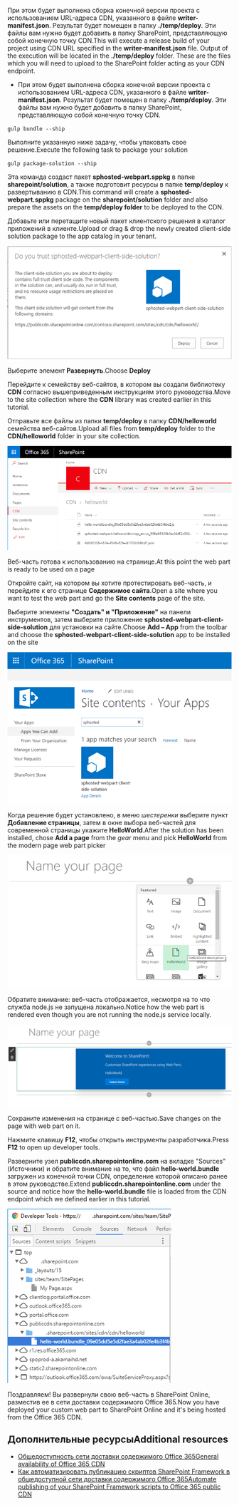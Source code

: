 <span data-ttu-id="04783-p108">При этом будет выполнена сборка конечной версии проекта с использованием URL-адреса CDN, указанного в файле **writer-manifest.json**. Результат будет помещен в папку **./temp/deploy**. Эти файлы вам нужно будет добавить в папку SharePoint, представляющую собой конечную точку CDN.</span><span class="sxs-lookup"><span data-stu-id="04783-p108">This will execute a release build of your project using CDN URL specified in the **writer-manifest.json** file. Output of the execution will be located in the **./temp/deploy** folder. These are the files which you will need to upload to the SharePoint folder acting as your CDN endpoint.</span></span>
* При этом будет выполнена сборка конечной версии проекта с использованием URL-адреса CDN, указанного в файле **writer-manifest.json**. Результат будет помещен в папку **./temp/deploy**. Эти файлы вам нужно будет добавить в папку SharePoint, представляющую собой конечную точку CDN. 

```
gulp bundle --ship
```

<span data-ttu-id="04783-151">Выполните указанную ниже задачу, чтобы упаковать свое решение.</span><span class="sxs-lookup"><span data-stu-id="04783-151">Execute the following task to package your solution</span></span>

```
gulp package-solution --ship
```

<span data-ttu-id="04783-152">Эта команда создаст пакет **sphosted-webpart.sppkg** в папке **sharepoint/solution**, а также подготовит ресурсы в папке **temp/deploy** к развертыванию в CDN.</span><span class="sxs-lookup"><span data-stu-id="04783-152">This command will create a **sphosted-webpart.sppkg** package on the **sharepoint/solution** folder and also prepare the assets on the **temp/deploy folder** to be deployed to the CDN.</span></span>

<span data-ttu-id="04783-153">Добавьте или перетащите новый пакет клиентского решения в каталог приложений в клиенте.</span><span class="sxs-lookup"><span data-stu-id="04783-153">Upload or drag & drop the newly created client-side solution package to the app catalog in your tenant.</span></span> 

![Всплывающее окно при установке решения SPFx в каталоге приложений](../../../../images/cdn-upload-solution-to-app-catalog.png)

<span data-ttu-id="04783-155">Выберите элемент **Развернуть**.</span><span class="sxs-lookup"><span data-stu-id="04783-155">Choose **Deploy**</span></span>

<span data-ttu-id="04783-156">Перейдите к семейству веб-сайтов, в котором вы создали библиотеку **CDN** согласно вышеприведенным инструкциям этого руководства.</span><span class="sxs-lookup"><span data-stu-id="04783-156">Move to the site collection where the **CDN** library was created earlier in this tutorial.</span></span>

<span data-ttu-id="04783-157">Отправьте все файлы из папки **temp/deploy** в папку **CDN/helloworld** семейства веб-сайтов.</span><span class="sxs-lookup"><span data-stu-id="04783-157">Upload all files from **temp/deploy** folder to the **CDN/helloworld** folder in your site collection.</span></span> 

![Папка helloworld в клиенте SPO с ресурсами веб-части, скопированными из папки temp/deploy](../../../../images/cdn-web-part-files-in-folder.png)

<span data-ttu-id="04783-159">Веб-часть готова к использованию на странице.</span><span class="sxs-lookup"><span data-stu-id="04783-159">At this point the web part is ready to be used on a page</span></span>

<span data-ttu-id="04783-160">Откройте сайт, на котором вы хотите протестировать веб-часть, и перейдите к его странице **Содержимое сайта**.</span><span class="sxs-lookup"><span data-stu-id="04783-160">Open a site where you want to test the web part and go the **Site contents** page of the site.</span></span>

<span data-ttu-id="04783-161">Выберите элементы **"Создать" и "Приложение"** на панели инструментов, затем выберите приложение **sphosted-webpart-client-side-solution** для установки на сайте.</span><span class="sxs-lookup"><span data-stu-id="04783-161">Choose **Add – App** from the toolbar and choose the **sphosted-webpart-client-side-solution** app to be installed on the site</span></span>

![Добавление веб-части на сайт](../../../../images/cdn-add-webpart-to-site.png)

<span data-ttu-id="04783-163">Когда решение будет установлено, в меню *шестеренки* выберите пункт **Добавление страницы**, затем в окне выбора веб-частей для современной страницы укажите **HelloWorld**.</span><span class="sxs-lookup"><span data-stu-id="04783-163">After the solution has been installed, chose **Add a page** from the *gear* menu and pick **HelloWorld** from the modern page web part picker</span></span>

![Веб-часть HelloWorld в окне выбора веб-частей для современной страницы](../../../../images/cdn-web-part-picker.png)

<span data-ttu-id="04783-165">Обратите внимание: веб-часть отображается, несмотря на то что служба node.js не запущена локально.</span><span class="sxs-lookup"><span data-stu-id="04783-165">Notice how the web part is rendered even though you are not running the node.js service locally.</span></span> 

![Веб-часть HelloWorld на современной странице в режиме редактирования](../../../../images/cdn-web-part-rendering.png)

<span data-ttu-id="04783-167">Сохраните изменения на странице с веб-частью.</span><span class="sxs-lookup"><span data-stu-id="04783-167">Save changes on the page with web part on it.</span></span>

<span data-ttu-id="04783-168">Нажмите клавишу **F12**, чтобы открыть инструменты разработчика.</span><span class="sxs-lookup"><span data-stu-id="04783-168">Press **F12** to open up developer tools.</span></span>

<span data-ttu-id="04783-169">Разверните узел **publiccdn.sharepointonline.com** на вкладке "Sources" (Источники) и обратите внимание на то, что файл **hello-world.bundle** загружен из конечной точки CDN, определение которой описано ранее в этом руководстве.</span><span class="sxs-lookup"><span data-stu-id="04783-169">Extend **publiccdn.sharepointonline.com** under the source and notice how the **hello-world.bundle** file is loaded from the CDN endpoint which we defined earlier in this tutorial.</span></span>

![Пакет веб-части HelloWorld из общедоступной CDN по указанному URL-адресу, отображенный на вкладке "Sources" (Источники) в области инструментов разработчика Chrome](../../../../images/cdn-web-part-f12-source.png)

<span data-ttu-id="04783-171">Поздравляем! Вы развернули свою веб-часть в SharePoint Online, разместив ее в сети доставки содержимого Office 365.</span><span class="sxs-lookup"><span data-stu-id="04783-171">Now you have deployed your custom web part to SharePoint Online and it's being hosted from the Office 365 CDN.</span></span> 

## <a name="additional-resources"></a><span data-ttu-id="04783-172">Дополнительные ресурсы</span><span class="sxs-lookup"><span data-stu-id="04783-172">Additional resources</span></span>

- [<span data-ttu-id="04783-173">Общедоступность сети доставки содержимого Office 365</span><span class="sxs-lookup"><span data-stu-id="04783-173">General availability of Office 365 CDN</span></span>](https://dev.office.com/blogs/general-availability-of-office-365-cdn)
- [<span data-ttu-id="04783-174">Как автоматизировать публикацию скриптов SharePoint Framework в общедоступной сети доставки содержимого Office 365</span><span class="sxs-lookup"><span data-stu-id="04783-174">Automate publishing of your SharePoint Framework scripts to Office 365 public CDN</span></span>](https://www.eliostruyf.com/automate-publishing-of-your-sharepoint-framework-scripts-to-office-365-public-cdn)